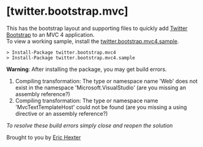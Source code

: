 [twitter.bootstrap.mvc]
===================================================

This has the bootstrap layout and supporting files to quickly add [Twitter Bootstrap](http://twitter.github.com/bootstrap/) to an MVC 4 application. <br />
To view a working sample, install the [twitter.bootstrap.mvc4.sample](http://nuget.org/packages/twitter.bootstrap.mvc4.sample).

	> Install-Package twitter.bootstrap.mvc4
	> Install-Package twitter.bootstrap.mvc4.sample



**Warning**: After installing the package, you may get build errors.

1. Compiling transformation: The type or namespace name 'Web' does not exist in the namespace 'Microsoft.VisualStudio' (are you missing an assembly reference?) 
2. Compiling transformation: The type or namespace name 'MvcTextTemplateHost' could not be found (are you missing a using directive or an assembly reference?) 

_To resolve these build errors simply close and reopen the solution_


Brought to you by [Eric Hexter](http://lostechies.com/erichexter/)